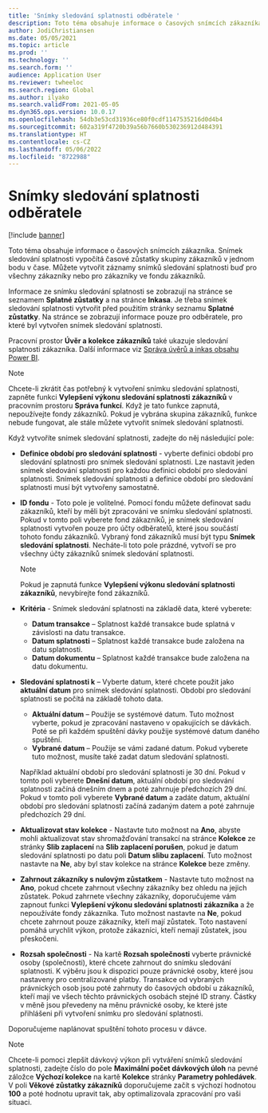 ```yaml
---
title: 'Snímky sledování splatnosti odběratele '
description: Toto téma obsahuje informace o časových snímcích zákazníka. Snímek sledování splatnosti vypočítá časové zůstatky skupiny zákazníků v jednom bodu v čase.
author: JodiChristiansen
ms.date: 05/05/2021
ms.topic: article
ms.prod: ''
ms.technology: ''
ms.search.form: ''
audience: Application User
ms.reviewer: twheeloc
ms.search.region: Global
ms.author: ilyako
ms.search.validFrom: 2021-05-05
ms.dyn365.ops.version: 10.0.17
ms.openlocfilehash: 54db3e53cd31936ce80f0cdf1147535216d0d4b4
ms.sourcegitcommit: 602a319f4720b39a56b7660b530236912d484391
ms.translationtype: HT
ms.contentlocale: cs-CZ
ms.lasthandoff: 05/06/2022
ms.locfileid: "8722988"
---
```

# <a name="customer-aging-snapshots"></a>Snímky sledování splatnosti odběratele 

[!include [banner](../includes/banner.md)]

Toto téma obsahuje informace o časových snímcích zákazníka. Snímek sledování splatnosti vypočítá časové zůstatky skupiny zákazníků v jednom bodu v čase. Můžete vytvořit záznamy snímků sledování splatnosti buď pro všechny zákazníky nebo pro zákazníky ve fondu zákazníků.

Informace ze snímku sledování splatnosti se zobrazují na stránce se seznamem **Splatné zůstatky** a na stránce **Inkasa**. Je třeba snímek sledování splatnosti vytvořit před použitím stránky seznamu **Splatné zůstatky**. Na stránce se zobrazují informace pouze pro odběratele, pro které byl vytvořen snímek sledování splatnosti.

Pracovní prostor **Úvěr a kolekce zákazníků** také ukazuje sledování splatnosti zákazníka. Další informace viz [Správa úvěrů a inkas obsahu Power BI](credit-collections-power-bi.md).

> [!NOTE]
> Chcete-li zkrátit čas potřebný k vytvoření snímku sledování splatnosti, zapněte funkci **Vylepšení výkonu sledování splatnosti zákazníků** v pracovním prostoru **Správa funkcí**. Když je tato funkce zapnutá, nepoužívejte fondy zákazníků. Pokud je vybrána skupina zákazníků, funkce nebude fungovat, ale stále můžete vytvořit snímek sledování splatnosti.

Když vytvoříte snímek sledování splatnosti, zadejte do něj následující pole:

- **Definice období pro sledování splatnosti** - vyberte definici období pro sledování splatnosti pro snímek sledování splatnosti. Lze nastavit jeden snímek sledování splatnosti pro každou definici období pro sledování splatnosti. Snímek sledování splatnosti a definice období pro sledování splatnosti musí být vytvořeny samostatně.
- **ID fondu** - Toto pole je volitelné. Pomocí fondu můžete definovat sadu zákazníků, kteří by měli být zpracováni ve snímku sledování splatnosti. Pokud v tomto poli vyberete fond zákazníků, je snímek sledování splatnosti vytvořen pouze pro účty odběratelů, které jsou součástí tohoto fondu zákazníků. Vybraný fond zákazníků musí být typu **Snímek sledování splatnosti**. Necháte-li toto pole prázdné, vytvoří se pro všechny účty zákazníků snímek sledování splatnosti.

    > [!NOTE]
    > Pokud je zapnutá funkce **Vylepšení výkonu sledování splatnosti zákazníků**, nevybírejte fond zákazníků.

- **Kritéria** - Snímek sledování splatnosti na základě data, které vyberete:

    - **Datum transakce** – Splatnost každé transakce bude splatná v závislosti na datu transakce.
    - **Datum splatnosti** – Splatnost každé transakce bude založena na datu splatnosti.
    - **Datum dokumentu** – Splatnost každé transakce bude založena na datu dokumentu.

- **Sledování splatnosti k** – Vyberte datum, které chcete použit jako **aktuální datum** pro snímek sledování splatnosti. Období pro sledování splatnosti se počítá na základě tohoto data. 

    - **Aktuální datum** – Použije se systémové datum. Tuto možnost vyberte, pokud je zpracování nastaveno v opakujících se dávkách. Poté se při každém spuštění dávky použije systémové datum daného spuštění.
    - **Vybrané datum** – Použije se vámi zadané datum. Pokud vyberete tuto možnost, musíte také zadat datum sledování splatnosti.

    Například aktuální období pro sledování splatnosti je 30 dní. Pokud v tomto poli vyberete **Dnešní datum**, aktuální období pro sledování splatnosti začíná dnešním dnem a poté zahrnuje předchozích 29 dní. Pokud v tomto poli vyberete **Vybrané datum** a zadáte datum, aktuální období pro sledování splatnosti začíná zadaným datem a poté zahrnuje předchozích 29 dní.

- **Aktualizovat stav kolekce** - Nastavte tuto možnost na **Ano**, abyste mohli aktualizovat stav shromažďování transakcí na stránce **Kolekce** ze stránky **Slib zaplacení** na **Slib zaplacení porušen**, pokud je datum sledování splatnosti po datu poli **Datum slibu zaplacení**. Tuto možnost nastavte na **Ne**, aby byl stav kolekce na stránce **Kolekce** beze změny.
- **Zahrnout zákazníky s nulovým zůstatkem** - Nastavte tuto možnost na **Ano**, pokud chcete zahrnout všechny zákazníky bez ohledu na jejich zůstatek. Pokud zahrnete všechny zákazníky, doporučujeme vám zapnout funkci **Vylepšení výkonu sledování splatnosti zákazníka** a že nepoužíváte fondy zákazníka. Tuto možnost nastavte na **Ne**, pokud chcete zahrnout pouze zákazníky, kteří mají zůstatek. Toto nastavení pomáhá urychlit výkon, protože zákazníci, kteří nemají zůstatek, jsou přeskočeni.
- **Rozsah společnosti** - Na kartě **Rozsah společnosti** vyberte právnické osoby (společnosti), které chcete zahrnout do snímku sledování splatnosti. K výběru jsou k dispozici pouze právnické osoby, které jsou nastaveny pro centralizované platby. Transakce od vybraných právnických osob jsou poté zahrnuty do časových období u zákazníků, kteří mají ve všech těchto právnických osobách stejné ID strany. Částky v měně jsou převedeny na měnu právnické osoby, ke které jste přihlášeni při vytvoření snímku pro sledování splatnosti.

Doporučujeme naplánovat spuštění tohoto procesu v dávce.

> [!NOTE]
> Chcete-li pomoci zlepšit dávkový výkon při vytváření snímků sledování splatnosti, zadejte číslo do pole **Maximální počet dávkových úloh** na pevné záložce **Výchozí kolekce** na kartě **Kolekce** stránky **Parametry pohledávek**. V poli **Věkové zůstatky zákazníků** doporučujeme začít s výchozí hodnotou **100** a poté hodnotu upravit tak, aby optimalizovala zpracování pro vaši situaci.

